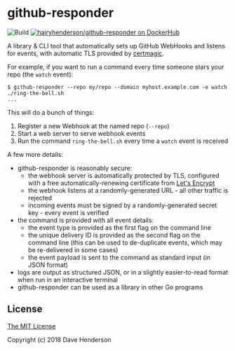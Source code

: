 # github-responder

![Build](https://github.com/hairyhenderson/github-responder/workflows/Build/badge.svg)
[![hairyhenderson/github-responder on DockerHub][dockerhub-image]][dockerhub-url]

A library & CLI tool that automatically sets up GitHub WebHooks and listens for events, with automatic TLS provided by [certmagic][].

For example, if you want to run a command every time someone stars your repo (the `watch` event):

```console
$ github-responder --repo my/repo --domain myhost.example.com -e watch ./ring-the-bell.sh
...
```

This will do a bunch of things:
1. Register a new Webhook at the named repo (`--repo`)
2. Start a web server to serve webhook events
3. Run the command `ring-the-bell.sh` every time a `watch` event is received

A few more details:
- github-responder is reasonably secure:
  - the webhook server is automatically protected by TLS, configured with a free automatically-renewing certificate from [Let's Encrypt][]
  - the webhook listens at a randomly-generated URL - all other traffic is rejected
  - incoming events must be signed by a randomly-generated secret key - every event is verified
- the command is provided with all event details:
  - the event type is provided as the first flag on the command line
  - the unique delivery ID is provided as the second flag on the command line (this can be used to de-duplicate events, which may be re-delivered in some cases)
  - the event payload is sent to the command as standard input (in JSON format)
- logs are output as structured JSON, or in a slightly easier-to-read format when run in an interactive terminal
- github-responder can be used as a library in other Go programs


## License

[The MIT License](http://opensource.org/licenses/MIT)

Copyright (c) 2018 Dave Henderson

[dockerhub-image]: https://img.shields.io/badge/docker-ready-blue.svg
[dockerhub-url]: https://hub.docker.com/r/hairyhenderson/github-responder

[Let's Encrypt]: https://letsencrypt.org
[certmagic]: https://github.com/mholt/certmagic
